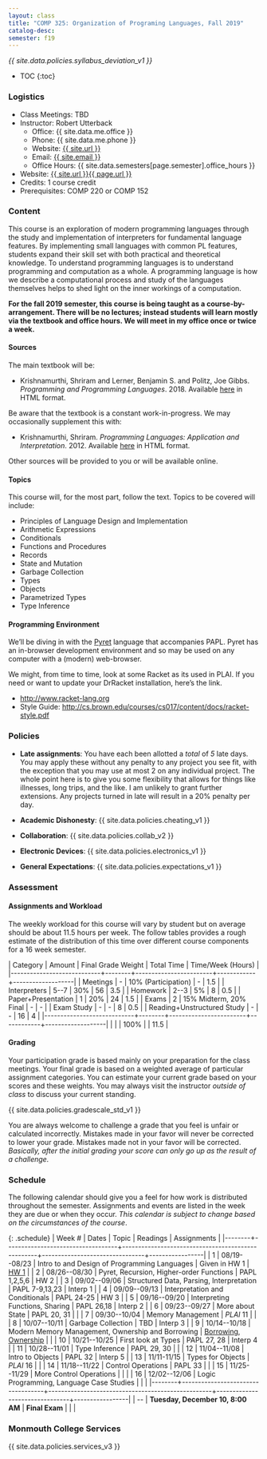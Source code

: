 ```yaml
---
layout: class
title: "COMP 325: Organization of Programing Languages, Fall 2019"
catalog-desc: 
semester: f19
---
```


*{{ site.data.policies.syllabus_deviation_v1 }}*

* TOC
{:toc}

### Logistics

* Class Meetings: TBD
* Instructor: Robert Utterback
  * Office: {{ site.data.me.office }}
  * Phone: {{ site.data.me.phone }}
  * Website: <a href="{{ site.url }}">{{ site.url }}</a>
  * Email: <a href="mailto:{{ site.email }}">{{ site.email }}</a>
  * Office Hours: {{ site.data.semesters[page.semester].office_hours }}
* Website: <a href="{{ site.url }}{{ page.url }}">{{ site.url }}{{ page.url }}</a>
* Credits: 1 course credit
* Prerequisites: COMP 220 or COMP 152

### Content

This course is an exploration of modern programming languages through
the study and implementation of interpreters for fundamental language
features. By implementing small languages with common PL features,
students expand their skill set with both practical and theoretical
knowledge. To understand programming languages is to understand
programming and computation as a whole. A programming language is how
we describe a computational process and study of the languages
themselves helps to shed light on the inner workings of a computation.

**For the fall 2019 semester, this course is being taught as a
course-by-arrangement. There will be no lectures; instead students
will learn mostly via the textbook and office hours. We will meet in
my office once or twice a week.**

#### Sources

The main textbook will be: 

* Krishnamurthi, Shriram and Lerner, Benjamin S. and Politz, Joe
Gibbs. *Programming and Programming Languages*. 2018. Available
[here](http://papl.cs.brown.edu/2018/) in HTML format.

Be aware that the textbook is a constant work-in-progress. We may
occasionally supplement this with:

* Krishnamurthi, Shriram. *Programming Languages: Application and
Interpretation*. 2012. Available
[here](http://cs.brown.edu/courses/cs173/2012/book/) in HTML format.

Other sources will be provided to you or will be available online.

#### Topics

This course will, for the most part, follow the text. Topics to be covered will include: 

* Principles of Language Design and Implementation
* Arithmetic Expressions
* Conditionals
* Functions and Procedures 
* Records
* State and Mutation
* Garbage Collection
* Types
* Objects
* Parametrized Types 
* Type Inference

#### Programming Environment

We’ll be diving in with the [Pyret](https://www.pyret.org) language that accompanies PAPL. Pyret has an in-browser development environment and so may be used on any computer with a (modern) web-browser.

We might, from time to time, look at some Racket as its used in
PLAI. If you need or want to update your DrRacket installation, here’s
the link.
* http://www.racket-lang.org
* Style Guide:
  http://cs.brown.edu/courses/cs017/content/docs/racket-style.pdf

### Policies

* **Late assignments**: You have each been allotted a *total* of *5*
late days. You may apply these without any penalty to any project you
see fit, with the exception that you may use at most 2 on any
individual project. The whole point here is to give you some
flexibility that allows for things like illnesses, long trips, and the
like. I am unlikely to grant further extensions. Any projects turned
in late will result in a 20% penalty per day.

* **Academic Dishonesty**: {{ site.data.policies.cheating_v1 }}

* **Collaboration**: {{ site.data.policies.collab_v2 }}

* **Electronic Devices**: {{ site.data.policies.electronics_v1 }}

* **General Expectations**: {{ site.data.policies.expectations_v1 }}

### Assessment

#### Assignments and Workload

The weekly workload for this course will vary by student but on
average should be about 11.5 hours per week. The follow tables
provides a rough estimate of the distribution of this time over
different course components for a 16 week semester.

| Category                   | Amount | Final Grade Weight     | Total Time | Time/Week (Hours) |
|----------------------------+--------+------------------------+------------+-------------------|
| Meetings                   |      - | 10% (Participation)    |          - |               1.5 |
| Interpreters               |   5--7 | 30%                    |         56 |               3.5 |
| Homework                   |   2--3 | 5%                     |          8 |               0.5 |
| Paper+Presentation         |      1 | 20%                    |         24 |               1.5 |
| Exams                      |      2 | 15% Midterm, 20% Final |          - |                 - |
| Exam Study                 |      - | -                      |          8 |               0.5 |
| Reading+Unstructured Study |      - | -                      |         16 |                 4 |
|----------------------------+--------+------------------------+------------+-------------------|
|                            |        | 100%                   |            |              11.5 |

#### Grading

Your participation grade is based mainly on your preparation for the
class meetings. Your final grade is based on a weighted average of
particular assignment categories. You can estimate your current grade
based on your scores and these weights. You may always visit the
instructor *outside of class* to discuss your current standing.

{{ site.data.policies.gradescale_std_v1 }}

You are always welcome to challenge a grade that you feel is unfair or
calculated incorrectly. Mistakes made in your favor will never be
corrected to lower your grade. Mistakes made not in your favor will be
corrected. *Basically, after the initial grading your score can only
go up as the result of a challenge.*

### Schedule
The following calendar should give you a feel for how work is
distributed throughout the semester. Assignments and events are listed
in the week they are due or when they occur. *This calendar is subject
to change based on the circumstances of the course*.

{: .schedule}
| Week # | Dates                             | Topic                                             | Readings                       | Assignments     |
|--------+-----------------------------------+---------------------------------------------------+--------------------------------+-----------------|
|      1 | 08/19--08/23                      | Intro to and Design of Programming Languages      | Given in HW 1                  | [HW 1](hw1.pdf) |
|      2 | 08/26--08/30                      | Pyret, Recursion, Higher-order Functions          | PAPL 1,2,5,6                   | HW 2            |
|      3 | 09/02--09/06                      | Structured Data, Parsing, Interpretation          | PAPL 7-9,13,23                 | Interp 1        |
|      4 | 09/09--09/13                      | Interpretation and Conditionals                   | PAPL 24-25                     | HW 3            |
|      5 | 09/16--09/20                      | Interpreting Functions, Sharing                   | PAPL 26,18                     | Interp 2        |
|      6 | 09/23--09/27                      | More about State                                  | PAPL 20, 31                    |                 |
|      7 | 09/30--10/04                      | Memory Management                                 | *PLAI* 11                      |                 |
|      8 | 10/07--10/11                      | Garbage Collection                                | TBD                            | Interp 3        |
|      9 | 10/14--10/18                      | Modern Memory Management, Ownership and Borrowing | [Borrowing][1], [Ownership][2] |                 |
|     10 | 10/21--10/25                      | First look at Types                               | PAPL 27, 28                    | Interp 4        |
|     11 | 10/28--11/01                      | Type Inference                                    | PAPL 29, 30                    |                 |
|     12 | 11/04--11/08                      | Intro to Objects                                  | PAPL 32                        | Interp 5        |
|     13 | 11/11-11/15                       | Types for Objects                                 | *PLAI* 16                      |                 |
|     14 | 11/18--11/22                      | Control Operations                                | PAPL 33                        |                 |
|     15 | 11/25--11/29                      | More Control Operations                           |                                |                 |
|     16 | 12/02--12/06                      | Logic Programming, Language Case Studies          |                                |                 |
|--------+-----------------------------------+---------------------------------------------------+--------------------------------+-----------------|
|     -- | **Tuesday, December 10, 8:00 AM** | **Final Exam**                                    |                                |                 |

[1]: http://arthurtw.github.io/2014/11/30/rust-borrow-lifetimes.html
[2]: https://doc.rust-lang.org/book/second-edition/ch04-01-what-is-ownership.html

### Monmouth College Services

{{ site.data.policies.services_v3 }}

<!-- Local Variables: -->
<!-- eval: (orgtbl-mode) -->
<!-- End: -->
